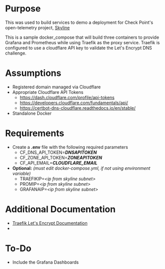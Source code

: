 # Purpose
This was used to build  services to demo a deployment for Check Point's open-telemetry project, [Skyline](https://support.checkpoint.com/results/sk/sk178566)

This is a sample docker_compose that will build three containers to provide Grafana and Prometheus while using Traefik as the proxy service.
Traefik is configured to use a cloudflare API key to validate the Let's Encrypt DNS challenge.


# Assumptions 
- Registered domain managed via Cloudflare
- Appropriate Cloudflare API Tokens
	- https://dash.cloudflare.com/profile/api-tokens
	- https://developers.cloudflare.com/fundamentals/api/
	- https://certbot-dns-cloudflare.readthedocs.io/en/stable/
- Standalone Docker

# Requirements
- Create a **.env** file with the following required parameters
	- CF_DNS_API_TOKEN=___DNSAPITOKEN___
	- CF_ZONE_API_TOKEN=___ZONEAPITOKEN___
	- CF_API_EMAIL=___CLOUDFLARE_EMAIL___
- **Optional:** _(must edit docker-compose.yml, if not using environment variable)_
	- TRAEFIKIP=_\<ip from skyline subnet\>_
	- PROMIP=_\<ip from skyline subnet\>_
	- GRAFANAIP=_\<ip from skyline subnet\>_

# Additional Documentation
- [Traefik Let's Encrypt Documentation](https://doc.traefik.io/traefik/https/acme/)
- 
# To-Do

- Include the Grafana Dashboards 
